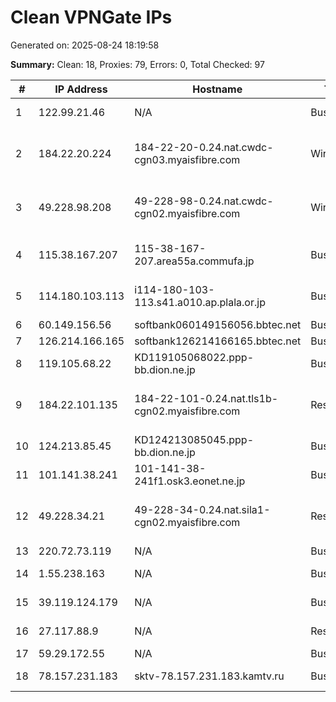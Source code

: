 # Clean VPNGate IPs
Generated on: 2025-08-24 18:19:58

**Summary:** Clean: 18, Proxies: 79, Errors: 0, Total Checked: 97

| # | IP Address | Hostname | Type | Country | Provider |
|---|------------|----------|------|---------|----------|
| 1 | 122.99.21.46 | N/A | Business | TW | Hoshin Multimedia Center Inc. |
| 2 | 184.22.20.224 | 184-22-20-0.24.nat.cwdc-cgn03.myaisfibre.com | Wireless | TH | ADVANCED WIRELESS NETWORK COMPANY LIMITED |
| 3 | 49.228.98.208 | 49-228-98-0.24.nat.cwdc-cgn02.myaisfibre.com | Wireless | TH | ADVANCED WIRELESS NETWORK COMPANY LIMITED |
| 4 | 115.38.167.207 | 115-38-167-207.area55a.commufa.jp | Business | JP | Chubu Telecommunications Company, Inc. |
| 5 | 114.180.103.113 | i114-180-103-113.s41.a010.ap.plala.or.jp | Business | JP | NTT Communications Corporation |
| 6 | 60.149.156.56 | softbank060149156056.bbtec.net | Business | JP | SoftBank Corp. |
| 7 | 126.214.166.165 | softbank126214166165.bbtec.net | Business | JP | SoftBank Corp. |
| 8 | 119.105.68.22 | KD119105068022.ppp-bb.dion.ne.jp | Business | JP | KDDI CORPORATION |
| 9 | 184.22.101.135 | 184-22-101-0.24.nat.tls1b-cgn02.myaisfibre.com | Residential | TH | ADVANCED WIRELESS NETWORK COMPANY LIMITED |
| 10 | 124.213.85.45 | KD124213085045.ppp-bb.dion.ne.jp | Business | JP | KDDI CORPORATION |
| 11 | 101.141.38.241 | 101-141-38-241f1.osk3.eonet.ne.jp | Business | JP | OPTAGE Inc. |
| 12 | 49.228.34.21 | 49-228-34-0.24.nat.sila1-cgn02.myaisfibre.com | Residential | TH | ADVANCED WIRELESS NETWORK COMPANY LIMITED |
| 13 | 220.72.73.119 | N/A | Business | KR | Korea Telecom |
| 14 | 1.55.238.163 | N/A | Business | VN | FPT Telecom Company |
| 15 | 39.119.124.179 | N/A | Business | KR | SK Broadband Co Ltd |
| 16 | 27.117.88.9 | N/A | Residential | KR | SK Broadband Co Ltd |
| 17 | 59.29.172.55 | N/A | Business | KR | Korea Telecom |
| 18 | 78.157.231.183 | sktv-78.157.231.183.kamtv.ru | Business | RU | InterkamService LLC |
